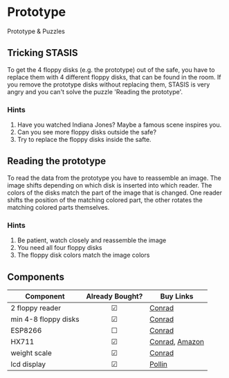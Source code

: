# Prototype
Prototype &amp; Puzzles

## Tricking STASIS
To get the 4 floppy disks (e.g. the prototype) out of the safe, you have to replace them with 4 different floppy disks, that can be found in the room. If you remove the prototype disks without replacing them, STASIS is very angry and you can't solve the puzzle 'Reading the prototype'.
### Hints
1. Have you watched Indiana Jones? Maybe a famous scene inspires you.
2. Can you see more floppy disks outside the safe?
3. Try to replace the floppy disks inside the safte.

## Reading the prototype
To read the data from the prototype you have to reassemble an image. The image shifts depending on which disk is inserted into which reader. The colors of the disks match the part of the image that is changed. One reader shifts the position of the matching colored part, the other rotates the matching colored parts themselves.

### Hints
1. Be patient, watch closely and reassemble the image
2. You need all four floppy disks
3. The floppy disk colors match the image colors


## Components
|Component| Already Bought?| Buy Links|
|---------|:--------:|---------|
|2 floppy reader|&#9745; | [Conrad](https://www.conrad.com/p/basetech-gen-144-floppy-disk-drive-usb-20-1170561) |
|min 4-8 floppy disks|&#9745;| [Conrad](https://www.conrad.com/p/xlyne-9010000-blank-35-floppy-disk-144-mb-10-pcs-417512) |
|ESP8266|&#9744; | [Conrad](https://www.conrad.de/de/p/entwickler-platine-sbc-nodemcu-esp8266-1613301.html) |
|HX711|&#9745;| [Conrad](https://www.conrad.de/de/p/sparkfun-load-cell-amplifier-hx711-for-weight-measurements-802236777.html), [Amazon](https://www.amazon.de/Ils-Module-Aluminum-Weighing-Arduino/dp/B0769FZ7NB/ref=sr_1_6?__mk_de_DE=%C3%85M%C3%85%C5%BD%C3%95%C3%91&keywords=load+cell&qid=1573472255&sr=8-6) |
|weight scale| &#9745; |[Conrad](https://www.conrad.de/de/p/sparkfun-mini-load-cell-100g-straight-bar-tal221-802236791.html) |
|lcd display|&#9745; | [Pollin](https://www.pollin.de/p/7-17-78-cm-display-set-mit-touchscreen-hdmi-vga-video-810841) |
